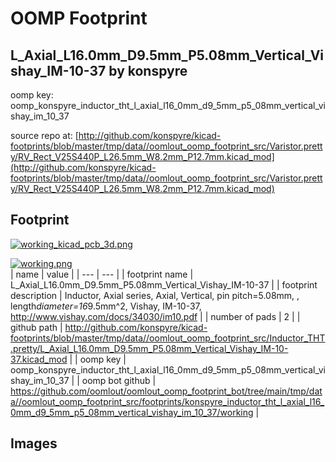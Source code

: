 # OOMP Footprint  
## L_Axial_L16.0mm_D9.5mm_P5.08mm_Vertical_Vishay_IM-10-37  by konspyre  
  
oomp key: oomp_konspyre_inductor_tht_l_axial_l16_0mm_d9_5mm_p5_08mm_vertical_vishay_im_10_37  
  
source repo at: [http://github.com/konspyre/kicad-footprints/blob/master/tmp/data//oomlout_oomp_footprint_src/Varistor.pretty/RV_Rect_V25S440P_L26.5mm_W8.2mm_P12.7mm.kicad_mod](http://github.com/konspyre/kicad-footprints/blob/master/tmp/data//oomlout_oomp_footprint_src/Varistor.pretty/RV_Rect_V25S440P_L26.5mm_W8.2mm_P12.7mm.kicad_mod)  
## Footprint  
  
[![working_kicad_pcb_3d.png](working_kicad_pcb_3d_600.png)](working_kicad_pcb_3d.png)  
  
[![working.png](working_600.png)](working.png)  
| name | value | 
| --- | --- | 
| footprint name | L_Axial_L16.0mm_D9.5mm_P5.08mm_Vertical_Vishay_IM-10-37 | 
| footprint description | Inductor, Axial series, Axial, Vertical, pin pitch=5.08mm, , length*diameter=16*9.5mm^2, Vishay, IM-10-37, http://www.vishay.com/docs/34030/im10.pdf | 
| number of pads | 2 | 
| github path | http://github.com/konspyre/kicad-footprints/blob/master/tmp/data//oomlout_oomp_footprint_src/Inductor_THT.pretty/L_Axial_L16.0mm_D9.5mm_P5.08mm_Vertical_Vishay_IM-10-37.kicad_mod | 
| oomp key | oomp_konspyre_inductor_tht_l_axial_l16_0mm_d9_5mm_p5_08mm_vertical_vishay_im_10_37 | 
| oomp bot github | https://github.com/oomlout/oomlout_oomp_footprint_bot/tree/main/tmp/data//oomlout_oomp_footprint_src/footprints/konspyre_inductor_tht_l_axial_l16_0mm_d9_5mm_p5_08mm_vertical_vishay_im_10_37/working | 
## Images  
